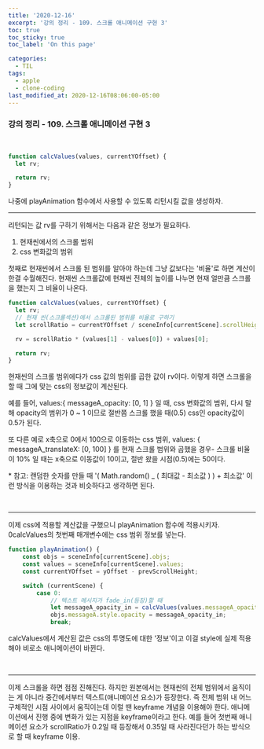 ```yaml
---
title: '2020-12-16'
excerpt: '강의 정리 - 109. 스크롤 애니메이션 구현 3'
toc: true
toc_sticky: true
toc_label: 'On this page'

categories:
  - TIL
tags:
  - apple
  - clone-coding
last_modified_at: 2020-12-16T08:06:00-05:00
---
```


### 강의 정리 - 109. 스크롤 애니메이션 구현 3

<br />

```javascript
function calcValues(values, currentYOffset) {
  let rv;

  return rv;
}
```

나중에 playAnimation 함수에서 사용할 수 있도록 리턴시킬 값을 생성하자.
<br />

---

리턴되는 값 rv를 구하기 위해서는 다음과 같은 정보가 필요하다.

1. 현재씬에서의 스크롤 범위
2. css 변화값의 범위

첫째로 현재씬에서 스크롤 된 범위를 알아야 하는데 그냥 값보다는 '비율'로 하면 계산이 한결 수월해진다. 현재씬 스크롤값에 현재씬 전체의 높이를 나누면 현재 얼만큼 스크롤을 했는지 그 비율이 나온다.

```javascript
function calcValues(values, currentYOffset) {
  let rv;
  // 현재 씬(스크롤섹션)에서 스크롤된 범위를 비율로 구하기
  let scrollRatio = currentYOffset / sceneInfo[currentScene].scrollHeight;

  rv = scrollRatio * (values[1] - values[0]) + values[0];

  return rv;
}
```

현재씬의 스크롤 범위에다가 css 값의 범위를 곱한 값이 rv이다. 이렇게 하면 스크롤을 할 때 그에 맞는 css의 정보값이 계산된다.

예를 들어, values:{ messageA_opacity: [0, 1] } 일 때, css 변화값의 범위, 다시 말해 opacity의 범위가 0 ~ 1 이므로 절반쯤 스크롤 했을 때(0.5) css인 opacity값이 0.5가 된다.

또 다른 예로 x축으로 0에서 100으로 이동하는 css 범위, values: { messageA_translateX: [0, 100] } 를 현재 스크롤 범위와 곱했을 경우- 스크롤 비율이 10% 일 때는 x축으로 이동값이 10이고, 절반 왔을 시점(0.5)에는 50이다.

\* 참고:
랜덤한 숫자를 만들 때 '( Math.random() \_ ( 최대값 - 최소값 ) ) + 최소값' 이런 방식을 이용하는 것과 비슷하다고 생각하면 된다.

<br />

---

이제 css에 적용할 계산값을 구했으니 playAnimation 함수에 적용시키자. 0calcValues의 첫번째 매개변수에는 css 범위 정보를 넣는다.

```javascript
function playAnimation() {
    const objs = sceneInfo[currentScene].objs;
    const values = sceneInfo[currentScene].values;
    const currentYOffset = yOffset - prevScrollHeight;

    switch (currentScene) {
        case 0:
            // 텍스트 메시지가 fade_in(등장)할 때
            let messageA_opacity_in = calcValues(values.messageA_opacity, currentYOffset);
            objs.messageA.style.opacity = messageA_opacity_in;
            break;
```

calcValues에서 계산된 값은 css의 투명도에 대한 '정보'이고 이걸 style에 실제 적용해야 비로소 애니메이션이 바뀐다.

<br />

---

이제 스크롤을 하면 점점 진해진다. 하지만 원본에서는 현재씬의 전체 범위에서 움직이는 게 아니라 중간에서부터 텍스트(애니메이션 요소)가 등장한다. 즉 전체 범위 내 어느 구체적인 시점 사이에서 움직이는데 이럴 땐 keyframe 개념을 이용해야 한다. 애니메이션에서 진행 중에 변화가 있는 지점을 keyframe이라고 한다. 예를 들어 첫번째 애니메이션 요소가 scrollRatio가 0.2일 때 등장해서 0.35일 때 사라진다던가 하는 방식으로 할 때 keyframe 이용.
